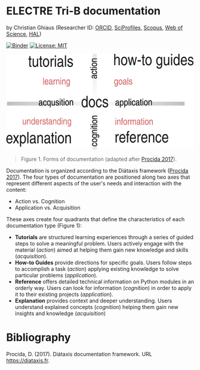 # ELECTRE Tri-B documentation

by Christian Ghiaus (Researcher ID: [ORCID](https://orcid.org/0000-0001-5561-1245), [SciProfiles](https://sciprofiles.com/profile/2970335), [Scopus](https://www.scopus.com/authid/detail.uri?authorId=6603390490), [Web of Science](https://www.webofscience.com/wos/author/record/1651371), [HAL](https://cv.hal.science/cghiaus))

[![Binder](https://mybinder.org/badge_logo.svg)](https://mybinder.org/v2/gh/cghiaus/ELECTRE_Tri/HEAD)
[![License: MIT](https://img.shields.io/badge/License-MIT-yellow.svg)](https://github.com/cghiaus/dm4bem_book/blob/main/LICENSE)

![Documentation](../figs/docs.svg)

> Figure 1. Forms of documentation (adapted after [Procida 2017](https://diataxis.fr)).

Documentation is organized according to the Diátaxis framework ([Procida 2017](https://diataxis.fr)). The four types of documentation are positioned along two axes that represent different aspects of the user's needs and interaction with the content:
- Action vs. Cognition
- Application vs. Acquisition

These axes create four quadrants that define the characteristics of each documentation type (Figure 1):
- __Tutorials__ are structured learning experiences through a series of guided steps to solve a meaningful problem. Users actively engage with the material (_action_) aimed at helping them gain new knowledge and skills (_acquisition_).
- __How-to Guides__ provide directions for specific goals. Users follow steps to accomplish a task (_action_)
applying existing knowledge to solve particular problems (_application_).
- __Reference__ offers detailed technical information on Python modules in an orderly way. Users can look for information (_cognition_) in order to apply it to their existing projects (_application_).
- __Explanation__ provides context and deeper understanding. Users understand explained concepts (_cognition_) helping them gain new insights and knowledge (_acquisition_)

# Bibliography
Procida, D. (2017). Diátaxis documentation framework. URL https://diataxis.fr.
